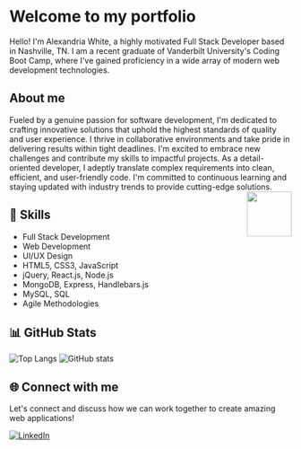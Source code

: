 # Welcome to my portfolio
Hello! I'm Alexandria White, a highly motivated Full Stack Developer based in Nashville, TN. I am a recent graduate of Vanderbilt University's Coding Boot Camp, where I've gained proficiency in a wide array of modern web development technologies.

## About me

Fueled by a genuine passion for software development, I'm dedicated to crafting innovative solutions that uphold the highest standards of quality and user experience. I thrive in collaborative environments and take pride in delivering results within tight deadlines. I'm excited to embrace new challenges and contribute my skills to impactful projects. As a detail-oriented developer, I adeptly translate complex requirements into clean, efficient, and user-friendly code. I'm committed to continuous learning and staying updated with industry trends to provide cutting-edge solutions.
  <img align='right' src='https://media.giphy.com/media/dWesBcTLavkZuG35MI/giphy.gif' width='80"'>

## 💼 Skills

- Full Stack Development
- Web Development
- UI/UX Design
- HTML5, CSS3, JavaScript
- jQuery, React.js, Node.js
- MongoDB, Express, Handlebars.js
- MySQL, SQL
- Agile Methodologies

## 📊 GitHub Stats

![Top Langs](https://github-readme-stats.vercel.app/api/top-langs/?username=alexandriawhite&layout=compact) ![GitHub stats](https://github-readme-stats.vercel.app/api?username=alexandriawhite&count_private=true&show_icons=true&theme=onedark) 

## 🌐 Connect with me

Let's connect and discuss how we can work together to create amazing web applications!

<a href="https://www.linkedin.com/in/alexandria-white2/" target="_blank">
  <img src="https://img.shields.io/badge/LinkedIn-%230077B5.svg?&style=flat-square&logo=linkedin&logoColor=white" alt="LinkedIn">
</a>

